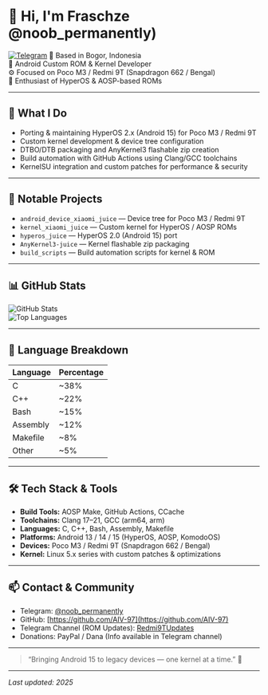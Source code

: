 # 👋 Hi, I'm Fraschze @noob_permanently)
[![Telegram](https://img.shields.io/badge/Telegram-Fraschze97-blue?logo=telegram&style=plastic)](https://t.me/noob_permanently)
📍 Based in Bogor, Indonesia  
🔧 Android Custom ROM & Kernel Developer  
⚙️ Focused on Poco M3 / Redmi 9T (Snapdragon 662 / Bengal)  
📱 Enthusiast of HyperOS & AOSP-based ROMs

---

## 🚀 What I Do  
- Porting & maintaining HyperOS 2.x (Android 15) for Poco M3 / Redmi 9T  
- Custom kernel development & device tree configuration  
- DTBO/DTB packaging and AnyKernel3 flashable zip creation  
- Build automation with GitHub Actions using Clang/GCC toolchains  
- KernelSU integration and custom patches for performance & security  

---

## 📂 Notable Projects  
- `android_device_xiaomi_juice` — Device tree for Poco M3 / Redmi 9T  
- `kernel_xiaomi_juice` — Custom kernel for HyperOS / AOSP ROMs  
- `hyperos_juice` — HyperOS 2.0 (Android 15) port  
- `AnyKernel3-juice` — Kernel flashable zip packaging  
- `build_scripts` — Build automation scripts for kernel & ROM  

---

## 📊 GitHub Stats  
![GitHub Stats](https://github-readme-stats.vercel.app/api?username=AIV-97&show_icons=true&count_private=true&theme=tokyonight&hide=contribs,prs)  
![Top Languages](https://github-readme-stats.vercel.app/api/top-langs/?username=AIV-97&layout=compact&langs_count=6&theme=tokyonight)  

---

## 🧰 Language Breakdown  

| Language   | Percentage |  
|------------|------------|  
| C          | ~38%       |  
| C++        | ~22%       |  
| Bash       | ~15%       |  
| Assembly   | ~12%       |  
| Makefile   | ~8%        |  
| Other      | ~5%        |  

---

## 🛠️ Tech Stack & Tools  

- **Build Tools:** AOSP Make, GitHub Actions, CCache  
- **Toolchains:** Clang 17–21, GCC (arm64, arm)  
- **Languages:** C, C++, Bash, Assembly, Makefile  
- **Platforms:** Android 13 / 14 / 15 (HyperOS, AOSP, KomodoOS)  
- **Devices:** Poco M3 / Redmi 9T (Snapdragon 662 / Bengal)  
- **Kernel:** Linux 5.x series with custom patches & optimizations  

---

## 📫 Contact & Community  

- Telegram: [@noob_permanently](https://t.me/noob_permanently)  
- GitHub: [https://github.com/AIV-97](https://github.com/AIV-97)  
- Telegram Channel (ROM Updates): [Redmi9TUpdates](https://t.me/Redmi9TUpdates)  
- Donations: PayPal / Dana (Info available in Telegram channel)

---

> “Bringing Android 15 to legacy devices — one kernel at a time.” 🚀

---

*Last updated: 2025*
